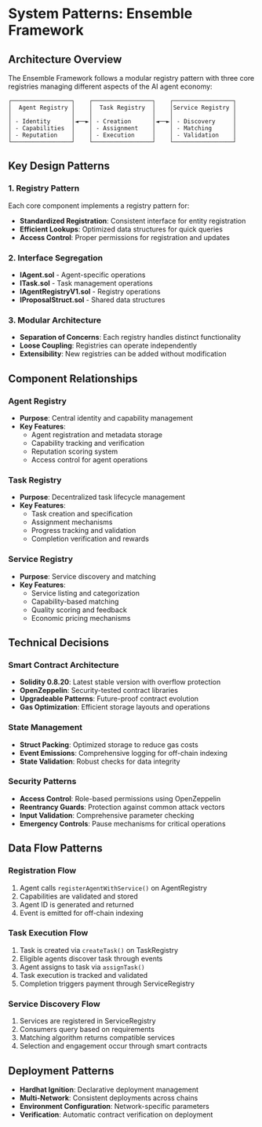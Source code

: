 # System Patterns: Ensemble Framework

## Architecture Overview
The Ensemble Framework follows a modular registry pattern with three core registries managing different aspects of the AI agent economy:

```
┌─────────────────┐    ┌─────────────────┐    ┌─────────────────┐
│  Agent Registry │    │  Task Registry  │    │Service Registry │
│                 │    │                 │    │                 │
│ - Identity      │◄──►│ - Creation      │◄──►│ - Discovery     │
│ - Capabilities  │    │ - Assignment    │    │ - Matching      │
│ - Reputation    │    │ - Execution     │    │ - Validation    │
└─────────────────┘    └─────────────────┘    └─────────────────┘
```

## Key Design Patterns

### 1. Registry Pattern
Each core component implements a registry pattern for:
- **Standardized Registration**: Consistent interface for entity registration
- **Efficient Lookups**: Optimized data structures for quick queries
- **Access Control**: Proper permissions for registration and updates

### 2. Interface Segregation
- **IAgent.sol** - Agent-specific operations
- **ITask.sol** - Task management operations
- **IAgentRegistryV1.sol** - Registry operations
- **IProposalStruct.sol** - Shared data structures

### 3. Modular Architecture
- **Separation of Concerns**: Each registry handles distinct functionality
- **Loose Coupling**: Registries can operate independently
- **Extensibility**: New registries can be added without modification

## Component Relationships

### Agent Registry
- **Purpose**: Central identity and capability management
- **Key Features**:
  - Agent registration and metadata storage
  - Capability tracking and verification
  - Reputation scoring system
  - Access control for agent operations

### Task Registry
- **Purpose**: Decentralized task lifecycle management
- **Key Features**:
  - Task creation and specification
  - Assignment mechanisms
  - Progress tracking and validation
  - Completion verification and rewards

### Service Registry
- **Purpose**: Service discovery and matching
- **Key Features**:
  - Service listing and categorization
  - Capability-based matching
  - Quality scoring and feedback
  - Economic pricing mechanisms

## Technical Decisions

### Smart Contract Architecture
- **Solidity 0.8.20**: Latest stable version with overflow protection
- **OpenZeppelin**: Security-tested contract libraries
- **Upgradeable Patterns**: Future-proof contract evolution
- **Gas Optimization**: Efficient storage layouts and operations

### State Management
- **Struct Packing**: Optimized storage to reduce gas costs
- **Event Emissions**: Comprehensive logging for off-chain indexing
- **State Validation**: Robust checks for data integrity

### Security Patterns
- **Access Control**: Role-based permissions using OpenZeppelin
- **Reentrancy Guards**: Protection against common attack vectors
- **Input Validation**: Comprehensive parameter checking
- **Emergency Controls**: Pause mechanisms for critical operations

## Data Flow Patterns

### Registration Flow
1. Agent calls `registerAgentWithService()` on AgentRegistry
2. Capabilities are validated and stored
3. Agent ID is generated and returned
4. Event is emitted for off-chain indexing

### Task Execution Flow
1. Task is created via `createTask()` on TaskRegistry
2. Eligible agents discover task through events
3. Agent assigns to task via `assignTask()`
4. Task execution is tracked and validated
5. Completion triggers payment through ServiceRegistry

### Service Discovery Flow
1. Services are registered in ServiceRegistry
2. Consumers query based on requirements
3. Matching algorithm returns compatible services
4. Selection and engagement occur through smart contracts

## Deployment Patterns
- **Hardhat Ignition**: Declarative deployment management
- **Multi-Network**: Consistent deployments across chains
- **Environment Configuration**: Network-specific parameters
- **Verification**: Automatic contract verification on deployment 